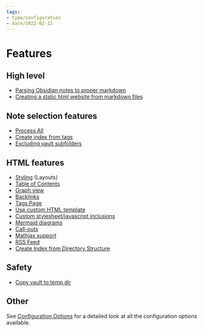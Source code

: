 ```yaml
---
tags:
- type/configuration
- date/2022-02-12
---
```

   
# Features   
## High level   
   
- [Parsing Obsidian notes to proper markdown](../General%20Information/Parsing%20Obsidian%20notes%20to%20proper%20markdown.md)   
- [Creating a static html website from markdown files](../General%20Information/Creating%20a%20static%20html%20website%20from%20markdown%20files.md)   
   
## Note selection features   
   
- [Process All](../Configurations/Process%20All.md)   
- [Create index from tags](../Configurations/Create%20index%20from%20tags.md)   
- [Excluding vault subfolders](../Configurations/Configuration%20Options.md#exclude-subfolders)   
   
## HTML features   
   
- [Styling](../Configurations/Styling/Styling.md) (Layouts)   
- [Table of Contents](../Configurations/Styling/Styling.md#table-of-contents)   
- [Graph view](../Configurations/Graph%20view.md)   
- [Backlinks](../Configurations/Backlinks.md)   
- [Tags Page](../Configurations/Tags%20Page.md)   
- [Use custom HTML template](../Configurations/Configuration%20Options.md#html-template-path-str)   
- [Custom stylesheet/javascript inclusions](../Configurations/Configuration%20Options.md#html-custom-inclusions)   
- [Mermaid diagrams](../Demonstrations/Implementing%20Mermaid%20diagrams%20in%20HTML%20output.md)   
- [Call-outs](../Demonstrations/Implementing%20Call-outs.md)   
- [Mathjax support](../Demonstrations/Implementing%20Latex.md)   
- [RSS Feed](../Configurations/RSS%20Feed.md)   
- [Create Index from Directory Structure](../Configurations/Create%20Index%20from%20Directory%20Structure.md)   
   
## Safety   
   
- [Copy vault to temp dir](../Configurations/Copy%20vault%20to%20temp%20dir.md)   
   
## Other   
See [Configuration Options](../Configurations/Configuration%20Options.md) for a detailed look at all the configuration options available.
